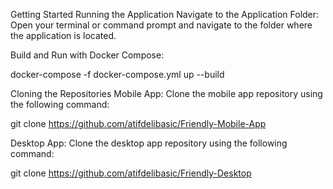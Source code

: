 Getting Started
Running the Application
Navigate to the Application Folder: Open your terminal or command prompt and navigate to the folder where the application is located.

Build and Run with Docker Compose:

docker-compose -f docker-compose.yml up --build

Cloning the Repositories
Mobile App: Clone the mobile app repository using the following command:

git clone https://github.com/atifdelibasic/Friendly-Mobile-App

Desktop App: Clone the desktop app repository using the following command:

git clone https://github.com/atifdelibasic/Friendly-Desktop
